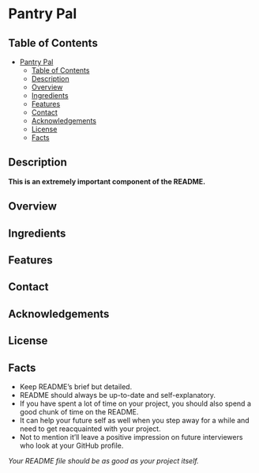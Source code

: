 # Pantry Pal

## Table of Contents

- [Pantry Pal](#pantry-pal)
  - [Table of Contents](#table-of-contents)
  - [Description](#description)
  - [Overview](#overview)
  - [Ingredients](#ingredients)
  - [Features](#features)
  - [Contact](#contact)
  - [Acknowledgements](#acknowledgements)
  - [License](#license)
  - [Facts](#facts)

## Description

**This is an extremely important component of the README.**
  
  <!-- TODO: Provide answers to questions such as “why did you build this project?”, or “what problem(s) does this project solve?”. include your motivations for the project. Finally, include what you *learned* from it. -->
  
## Overview

<!-- TODO: Add a screenshot of the live project.
    1. Link to a 'live demo.'
    2. Describe your overall experience in a couple of sentences.
    3. List a few specific technical things that you learned or improved on.
    4. Share any other tips or guidance for others attempting this or something similar.
 -->

## Ingredients

<!-- TODO: List any MAJOR libraries/frameworks (e.g. React, Tailwind) with links to their homepages. -->

## Features

<!-- TODO: List what specific 'user problems' that this application solves. -->

## Contact

<!-- TODO: Include icons and links to your RELEVANT, PROFESSIONAL 'DEV-ORIENTED' social media. LinkedIn and dev.to are minimum. -->
  
## Acknowledgements

<!-- TODO: List any blog posts, tutorials or plugins that you may have used to complete the project. Only list those that had a significant impact. Obviously, we all 'Google' stuff while working on our things, but maybe something in particular stood out as a 'major contributor' to your skill set for this project. -->

## License

  <!-- TODO: It’s also important to list a license on your README so other developers can understand what they can and cannot do with your project. You can use this guide to help you choose a license. -->

## Facts

- Keep README’s brief but detailed.
- README should always be up-to-date and self-explanatory.
- If you have spent a lot of time on your project, you should also spend a good chunk of time on the README.
- It can help your future self as well when you step away for a while and need to get reacquainted with your project.
- Not to mention it’ll leave a positive impression on future interviewers who look at your GitHub profile.

 *Your README file should be as good as your project itself.*
  